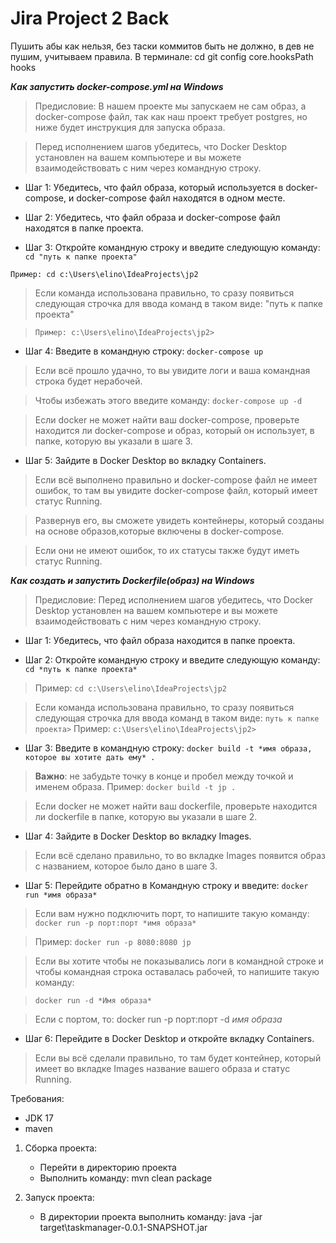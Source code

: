 # Jira Project 2 Back

Пушить абы как нельзя, без таски коммитов быть не должно, в дев не пушим, учитываем правила.
В терминале:
cd <project path>
git config core.hooksPath hooks

***Как запустить docker-compose.yml на Windows*** 

> Предисловие: В нашем проекте мы запускаем не сам образ, а docker-compose файл, так как наш проект требует postgres, но ниже будет
инструкция для запуска образа.
    
> Перед исполнением шагов убедитесь, что Docker Desktop установлен на вашем компьютере и вы можете взаимодействовать с ним через командную строку.

- Шаг 1: Убедитесь, что файл образа, который используется в docker-compose, 
    и docker-compose файл находятся в одном месте.

- Шаг 2: Убедитесь, что файл образа и docker-compose файл находятся в папке проекта.

- Шаг 3: Откройте командную строку и введите следующую команду: `cd "путь к папке проекта"`
    
`Пример: cd c:\Users\elino\IdeaProjects\jp2`
    
> Если команда использована правильно, то сразу появиться следующая строчка для ввода команд в таком виде: "путь к папке проекта"

> `Пример: c:\Users\elino\IdeaProjects\jp2>`

- Шаг 4: Введите в командную строку: `docker-compose up`

> Если всё прошло удачно, то вы увидите логи и ваша командная строка будет нерабочей.

> Чтобы избежать этого введите команду: `docker-compose up -d`

> Если docker не может найти ваш docker-compose, 
проверьте находится ли docker-compose и образ, 
который он использует, в папке, которую вы указали в шаге 3.

- Шаг 5: Зайдите в Docker Desktop во вкладку Containers. 

> Если всё выполнено правильно и docker-compose файл не имеет ошибок, то там вы увидите docker-compose файл, который имеет статус Running. 

> Развернув его, вы сможете увидеть контейнеры, который созданы на основе образов,которые включены в docker-compose. 

> Если они не имеют ошибок, то их статусы также будут иметь статус Running.
> 
***Как создать и запустить Dockerfile(образ) на Windows***

> Предисловие: Перед исполнением шагов убедитесь, что Docker Desktop установлен на вашем компьютере и вы можете взаимодействовать с ним через командную строку.

- Шаг 1: Убедитесь, что файл образа находится в папке проекта.

- Шаг 2: Откройте командную строку и введите следующую команду: `cd *путь к папке проекта*`

> Пример: `cd c:\Users\elino\IdeaProjects\jp2`
    
> Если команда использована правильно, то сразу появиться следующая строчка для ввода команд в таком виде: `путь к папке проекта>`
>Пример: `c:\Users\elino\IdeaProjects\jp2>`

- Шаг 3: Введите в командную строку: `docker build -t *имя образа, которое вы хотите дать ему* .`

> **Важно**: не забудьте точку в конце и пробел между точкой и именем образа.
> Пример: `docker build -t jp .`

> Если docker не может найти ваш dockerfile, 
    проверьте находится ли dockerfile в папке, которую вы указали в шаге 2.

- Шаг 4: Зайдите в Docker Desktop во вкладку Images. 
> Если всё сделано правильно, то во вкладке Images появится образ с названием, которое было дано в шаге 3.

- Шаг 5: Перейдите обратно в Командную строку и введите: `docker run *имя образа*`

> Если вам нужно подключить порт, то напишите такую команду: `docker run -p порт:порт *имя образа*`

> Пример: `docker run -p 8080:8080 jp`

> Если вы хотите чтобы не показывались логи в командной строке и чтобы командная строка оставалась рабочей, то напишите такую команду: 

> `docker run -d *Имя образа*`

> Если с портом, то: docker run -p порт:порт -d *имя образа*

- Шаг 6: Перейдите в Docker Desktop и откройте вкладку Containers.

> Если вы всё сделали правильно, то там будет контейнер, 
     который имеет во вкладке Images  название вашего образа и статус Running.

Требования:
 - JDK 17
 - maven

1. Сборка проекта:
    - Перейти в директорию проекта
    - Выполнить команду: mvn clean package

2. Запуск проекта:
    - В директории проекта выполнить команду: java -jar target\taskmanager-0.0.1-SNAPSHOT.jar